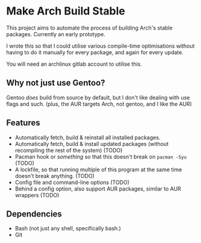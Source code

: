 # Make Arch Build Stable

This project aims to automate the process of building Arch's stable packages. Currently an early prototype.

I wrote this so that I could utilise various compile-time optimisations without having to do it manually for every package, and again for every update.

You will need an archlinux gitlab account to utilise this.

## Why not just use Gentoo?
Gentoo *does* build from source by default, but I don't like dealing with use flags and such.
(plus, the AUR targets Arch, not gentoo, and I like the AUR)

## Features
- Automatically fetch, build & reinstall all installed packages.
- Automatically fetch, build & install updated packages (without recompiling the rest of the system) (TODO)
- Pacman hook or *something* so that this doesn't break on `pacman -Syu` (TODO)
- A lockfile, so that running multiple of this program at the same time doesn't break anything. (TODO)
- Config file and command-line options (TODO)
- Behind a config option, also support AUR packages, similar to AUR wrappers (TODO)

## Dependencies
- Bash (not just any shell, specifically bash.)
- Git
